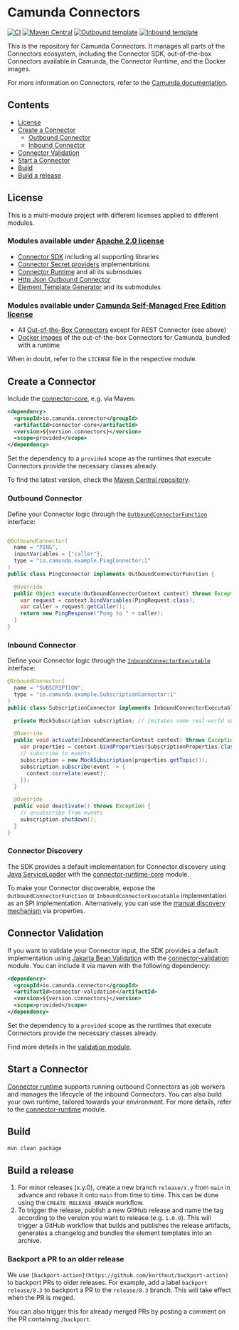 # Camunda Connectors

[![CI](https://github.com/camunda/connectors-bundle/actions/workflows/DEPLOY_SNAPSHOTS.yaml/badge.svg)](https://github.com/camunda/connectors-bundle/actions/workflows/DEPLOY_SNAPSHOTS.yaml)
[![Maven Central](https://maven-badges.herokuapp.com/maven-central/io.camunda.connector/connector-core/badge.svg?style=flat)](https://maven-badges.herokuapp.com/maven-central/io.camunda.connector/connector-core)
[![Outbound template](https://img.shields.io/badge/outbound_connector-use_template-blue)](https://github.com/camunda/connector-template-outbound)
[![Inbound template](https://img.shields.io/badge/inbound_connector-use_template-blue)](https://github.com/camunda/connector-template-inbound)

This is the repository for Camunda Connectors. It manages all parts of the Connectors ecosystem,
including the Connector SDK, out-of-the-box Connectors available in Camunda, the Connector Runtime, and the Docker images.

For more information on Connectors, refer to the
[Camunda documentation](https://docs.camunda.io/docs/components/connectors/out-of-the-box-connectors/available-connectors-overview/).

## Contents

* [License](#license)
* [Create a Connector](#create-a-connector)
    * [Outbound Connector](#outbound-connector)
    * [Inbound Connector](#inbound-connector)
* [Connector Validation](#connector-validation)
* [Start a Connector](#start-a-connector)
* [Build](#build)
* [Build a release](#build-a-release)

## License

This is a multi-module project with different licenses applied to different modules.

### Modules available under [Apache 2.0 license](https://www.apache.org/licenses/LICENSE-2.0)

* [Connector SDK](connector-sdk) including all supporting libraries
* [Connector Secret providers](secret-providers) implementations
* [Connector Runtime](connector-runtime) and all its submodules
* [Http Json Outbound Connector](connectors/http/rest)
* [Element Template Generator](element-template-generator) and its submodules

### Modules available under [Camunda Self-Managed Free Edition license](https://camunda.com/legal/terms/cloud-terms-and-conditions/camunda-cloud-self-managed-free-edition-terms/)

* All [Out-of-the-Box Connectors](connectors) except for REST Connector (see above)
* [Docker images](bundle) of the out-of-the-box Connectors for Camunda, bundled with a runtime

When in doubt, refer to the `LICENSE` file in the respective module.

## Create a Connector

Include the [connector-core](connector-sdk/core), e.g. via Maven:

```xml
<dependency>
  <groupId>io.camunda.connector</groupId>
  <artifactId>connector-core</artifactId>
  <version>${version.connectors}</version>
  <scope>provided</scope>
</dependency>
```

Set the dependency to a `provided` scope as the runtimes that execute Connectors provide the necessary classes already.

To find the latest version, check the [Maven Central repository](https://search.maven.org/artifact/io.camunda.connector/connector-core).

### Outbound Connector

Define your Connector logic through the [`OutboundConnectorFunction`](./core/src/main/java/io/camunda/connector/api/outbound/OutboundConnectorFunction.java) interface:

```java

@OutboundConnector(
  name = "PING",
  inputVariables = {"caller"},
  type = "io.camunda.example.PingConnector:1"
)
public class PingConnector implements OutboundConnectorFunction {

  @Override
  public Object execute(OutboundConnectorContext context) throws Exception {
    var request = context.bindVariables(PingRequest.class);
    var caller = request.getCaller();
    return new PingResponse("Pong to " + caller);
  }
}
```

### Inbound Connector

Define your Connector logic through the [`InboundConnectorExecutable`](./core/src/main/java/io/camunda/connector/api/inbound/InboundConnectorExecutable.java) interface:
```java
@InboundConnector(
  name = "SUBSCRIPTION",
  type = "io.camunda.example.SubscriptionConnector:1"
)
public class SubscriptionConnector implements InboundConnectorExecutable {

  private MockSubscription subscription; // imitates some real-world subscription

  @Override
  public void activate(InboundConnectorContext context) throws Exception {
    var properties = context.bindProperties(SubscriptionProperties.class);
    // subscribe to events
    subscription = new MockSubscription(properties.getTopic());
    subscription.subscribe(event -> {
      context.correlate(event);
    });
  }

  @Override
  public void deactivate() throws Exception {
    // unsubscribe from events
    subscription.shutdown();
  }
}
```

### Connector Discovery

The SDK provides a default implementation for Connector discovery using [Java ServiceLoader](https://docs.oracle.com/en/java/javase/17/docs/api/java.base/java/util/ServiceLoader.html) with the [connector-runtime-core](./connector-runtime/connector-runtime-core) module.

To make your Connector discoverable, expose the `OutboundConnectorFunction` or `InboundConnectorExecutable` implementation as an SPI implementation.
Alternatively, you can use the [manual discovery mechanism](https://docs.camunda.io/docs/self-managed/connectors-deployment/connectors-configuration/#manual-discovery-of-connectors) via properties.

## Connector Validation

If you want to validate your Connector input, the SDK provides a default implementation using [Jakarta Bean Validation](https://beanvalidation.org/) with the [connector-validation](./validation) module. You can include it via maven with the following dependency:

```xml
<dependency>
  <groupId>io.camunda.connector</groupId>
  <artifactId>connector-validation</artifactId>
  <version>${version.connectors}</version>
  <scope>provided</scope>
</dependency>
```

Set the dependency to a `provided` scope as the runtimes that execute Connectors provide the necessary classes already.

Find more details in the [validation module](./validation).

## Start a Connector

[Connector runtime](connector-runtime) supports running outbound Connectors as job workers and manages the lifecycle of the inbound Connectors.
You can also build your own runtime, tailored towards your environment. For more details, refer to the [connector-runtime](connector-runtime) module.

## Build

```bash
mvn clean package
```

## Build a release

1. For minor releases (x.y.0), create a new branch `release/x.y` from `main` in advance and rebase it onto `main` from time to time. This can be done using the `CREATE_RELEASE_BRANCH` workflow.
2. To trigger the release, publish a new GitHub release and name the tag according to the version you want to release (e.g. `1.0.0`). This will trigger a GitHub workflow that builds and publishes the release artifacts, generates a changelog and bundles the element templates into an archive.

### Backport a PR to an older release

We use `[backport-action](https://github.com/korthout/backport-action)` to backport PRs to older releases.
For example, add a label `backport release/8.3` to backport a PR to the `release/8.3` branch. This will take effect when the PR is meged.

You can also trigger this for already merged PRs by posting a comment on the PR containing `/backport`.
